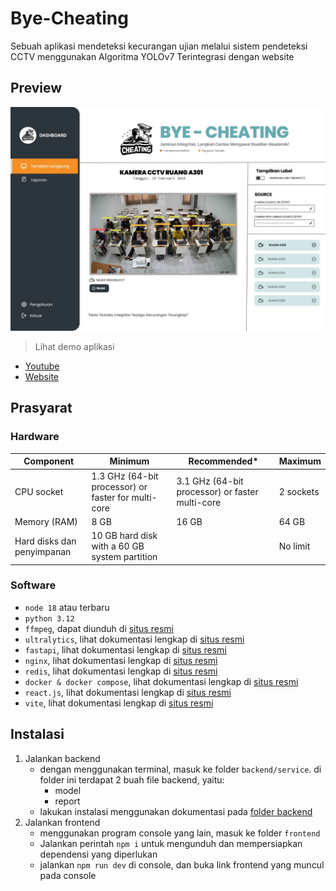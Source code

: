 # Bye-Cheating

Sebuah aplikasi mendeteksi kecurangan ujian melalui sistem pendeteksi CCTV menggunakan Algoritma YOLOv7 Terintegrasi dengan website

## Preview

![Preview aplikasi](images/preview.jpeg)

> Lihat demo aplikasi

- [Youtube](https://youtu.be/Jt4vekrCvrE)
- [Website](https://by-cheating.web.app/)

## Prasyarat

### Hardware

| Component                  | Minimum                                             | Recommended\*                                   | Maximum   |
| -------------------------- | --------------------------------------------------- | ----------------------------------------------- | --------- |
| CPU socket                 | 1.3 GHz (64-bit processor) or faster for multi-core | 3.1 GHz (64-bit processor) or faster multi-core | 2 sockets |
| Memory (RAM)               | 8 GB                                                | 16 GB                                           | 64 GB     |
| Hard disks dan penyimpanan | 10 GB hard disk with a 60 GB system partition       |                                                 | No limit  |

### Software

- `node 18` atau terbaru
- `python 3.12`
- `ffmpeg`, dapat diunduh di [situs resmi](https://www.ffmpeg.org/download.html)
- `ultralytics`, lihat dokumentasi lengkap di [situs resmi](https://docs.ultralytics.com/models/yolov7/)
- `fastapi`, lihat dokumentasi lengkap di [situs resmi](https://fastapi.tiangolo.com/)
- `nginx`, lihat dokumentasi lengkap di [situs resmi](https://www.docker.com/)
- `redis`, lihat dokumentasi lengkap di [situs resmi](https://redis.io/)
- `docker & docker compose`, lihat dokumentasi lengkap di [situs resmi](https://www.docker.com/)
- `react.js`, lihat dokumentasi lengkap di [situs resmi](https://react.dev/)
- `vite`, lihat dokumentasi lengkap di [situs resmi](https://vitejs.dev/)

## Instalasi

1. Jalankan backend
   - dengan menggunakan terminal, masuk ke folder `backend/service`. di folder ini terdapat 2 buah file backend, yaitu:
     - model
     - report
   - lakukan instalasi menggunakan dokumentasi pada [folder backend](./backend/)
2. Jalankan frontend
   - menggunakan program console yang lain, masuk ke folder `frontend`
   - Jalankan perintah `npm i` untuk mengunduh dan mempersiapkan dependensi yang diperlukan
   - jalankan `npm run dev` di console, dan buka link frontend yang muncul pada console
